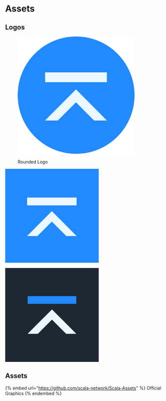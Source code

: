 # Assets

## Logos

<figure><img src="../.gitbook/assets/round_500x500.png" alt="" width="375"><figcaption><p>Rounded Logo</p></figcaption></figure>

![Logo for exchanges and other platforms](../.gitbook/assets/300x300.png)

![Logo for socia media](../.gitbook/assets/github.jpg)

## Assets

{% embed url="https://github.com/scala-network/Scala-Assets" %}
Official Graphics
{% endembed %}

